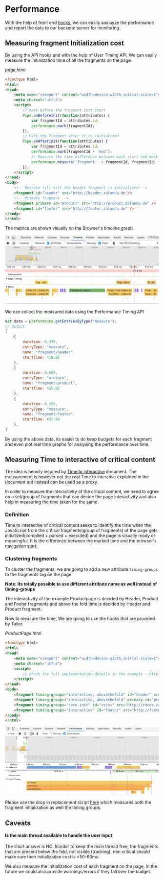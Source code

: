 # Performance

With the help of front end [hooks](https://github.com/zalando/tailor/tree/master/docs/Hooks.md), we can easily analayze the performance and report the data to our backend server for monitoring.

## Measuring fragment Initialization cost

By using the API hooks and with the help of User Timing API, We can easily measure the initialization time of all the fragments on the page.

*page.html*
```html
<!doctype html>
<html>
<head>
    <meta name="viewport" content="width=device-width,initial-scale=1">
    <meta charset="utf-8">
    <script>
        // mark before the fragment Init Start
        Pipe.onBeforeInit(function(attributes) {
            var fragmentId = attributes.id;
            performance.mark(fragmentId);
        });
        // Mark the fragment after it is initialized
        Pipe.onAfterInit(function(attributes) {
            var fragmentId = attributes.id;
            performance.mark(fragmentId + 'end');
            // Measure the time difference between mark start and mark end to get the initialization cost
            performance.measure('fragment-' + fragmentId, fragmentId, fragmentId + 'end');
        });
    </script>
</head>
<body>
    <!-- Measure till till the header fragment is initialized -->
    <fragment id="header" src="http://header.zalando.de"/>
    <!-- Primary fragment -->
    <fragment primary id="product" src="http://product.zalando.de" />
    <fragment id="footer" src="http://footer.zalando.de" />
</body>
</html>
```

The metrics are shown visually on the Browser's timeline graph.

![Fragment Initialization](https://raw.githubusercontent.com/zalando/tailor/master/docs/images/fragment-init-cost.png)

We can collect the measured data using the Performance Timing API

```js
var data = performance.getEntriesByType('measure');
// Output
[
    {
        duration: 0.370,
        entryType: "measure",
        name: "fragment-header",
        startTime: 419.95
    },
    {
        duration: 0.609,
        entryType: "measure",
        name: "fragment-product",
        startTime: 435.02
    },
    {
        duration: 0.299,
        entryType: "measure",
        name: "fragment-footer",
        startTime: 437.99
    },
]
```

By using the above data, its easier to do keep budgets for each fragment and even plot real time graphs for analysing the performance over time.

## Measuring Time to interactive of critical content

The idea is heavily inspired by [Time to interactive](https://docs.google.com/document/d/11sWqwdfd3u1TwyZhsc-fB2NcqMZ_59Kz4XKiivp1cIg/edit?pref=2&pli=1#) document. The measurement is however not the real Time to interative explained in the document but instead can be used as a proxy.

In order to measure the interactivity of the critical content, we need to agree on a set/group of fragments that can decide the page interactivity and also help in measuring the time taken for the same.

### Definition

Time to interactive of critical content seeks to identify the time when the JavaScript from the critical fragments(group of fragments) of the page gets initialized(compiled + parsed + executed) and the page is visually ready or meaningful. It is the difference between the marked time and the browser's [navigation start](https://w3c.github.io/navigation-timing/#dom-performancetiming-navigationstart).

### Clustering fragments

To cluster the fragments, we are going to add a new attribute `timing-groups` to the fragments tag on the page.

**Note: Its totally possible to use different attribute name as well instead of timing-groups**

The interactivity of the example Productpage is decided by Header, Product and Footer fragments and above the fold time is decided by Header and Product fragment.

Now to measure the time, We are going to use the hooks that are provided by Tailor.

*ProductPage.html*
```html
<!doctype html>
<html>
<head>
    <meta name="viewport" content="width=device-width,initial-scale=1">
    <meta charset="utf-8">
    <script>
        // Check the full implementation details in the example - https://github.com/zalando/tailor/tree/master/examples/fragment-performance/index.html
    </script>
</head>
<body>
    <fragment timing-groups="interactive, abovethefold" id="header" src="http://header.zalando.de"/>
    <fragment timing-groups="interactive, abovethefold" primary id="product" src="http://product.zalando.de" />
    <fragment timing-groups="reco-init" id="recos" src="http://recos.zalando.de" />
    <fragment timing-groups="interactive" id="footer" src="http://footer.zalando.de" />
</body>
</html>
```

![Interativity](https://raw.githubusercontent.com/zalando/tailor/master/docs/images/content-interactive.png)

Please use the drop in replacement script [here](https://github.com/zalando/tailor/tree/master/examples/fragment-performance/index.html) which measures both the fragment initialization as well the timing groups.

## Caveats

#### Is the main thread available to handle the user input

The short answer is NO. Inorder to keep the main thread free, the fragments that are present below the fold, not visible (tracking), non critical should make sure their initialization cost is <50-60ms.

We also measure the initialization cost of each fragment on the page, In the future we could also provide warnings/errors if they fall over the budget.


